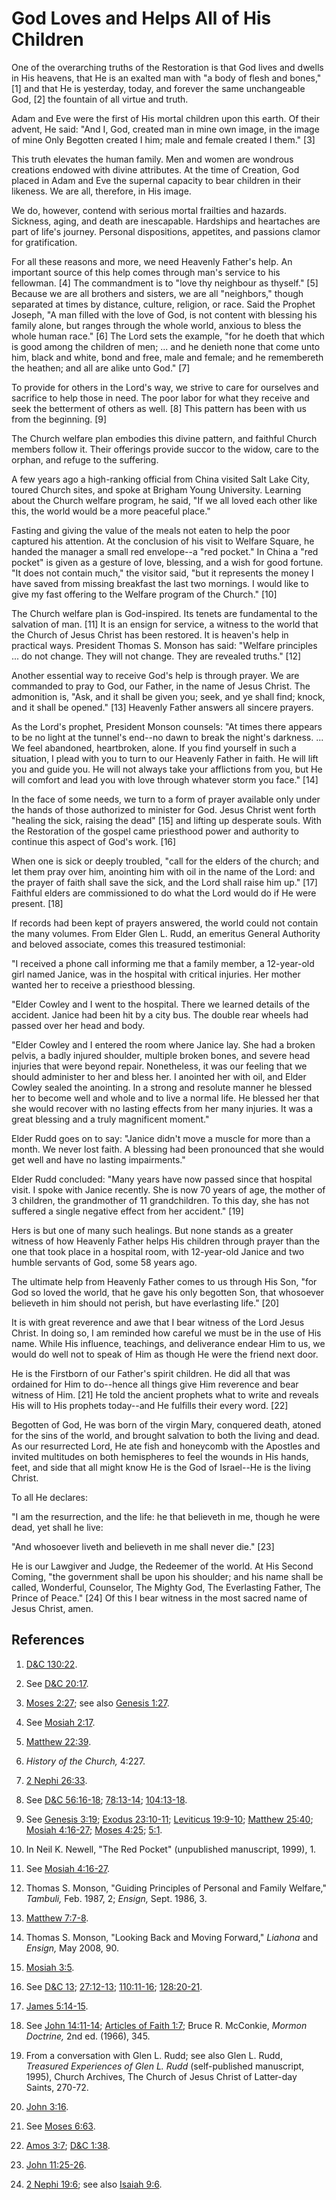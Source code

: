 # God Loves and Helps All of His Children

One of the overarching truths of the Restoration is that God lives and dwells
in His heavens, that He is an exalted man with "a body of flesh and bones,"
[1]  and that He is yesterday, today, and forever the same unchangeable God,
[2]  the fountain of all virtue and truth.

Adam and Eve were the first of His mortal children upon this earth. Of their
advent, He said: "And I, God, created man in mine own image, in the image of
mine Only Begotten created I him; male and female created I them." [3]

This truth elevates the human family. Men and women are wondrous creations
endowed with divine attributes. At the time of Creation, God placed in Adam
and Eve the supernal capacity to bear children in their likeness. We are all,
therefore, in His image.

We do, however, contend with serious mortal frailties and hazards. Sickness,
aging, and death are inescapable. Hardships and heartaches are part of life's
journey. Personal dispositions, appetites, and passions clamor for
gratification.

For all these reasons and more, we need Heavenly Father's help. An important
source of this help comes through man's service to his fellowman. [4]  The
commandment is to "love thy neighbour as thyself." [5]  Because we are all
brothers and sisters, we are all "neighbors," though separated at times by
distance, culture, religion, or race. Said the Prophet Joseph, "A man filled
with the love of God, is not content with blessing his family alone, but
ranges through the whole world, anxious to bless the whole human race." [6]
The Lord sets the example, "for he doeth that which is good among the children
of men; ... and he denieth none that come unto him, black and white, bond and
free, male and female; and he remembereth the heathen; and all are alike unto
God." [7]

To provide for others in the Lord's way, we strive to care for ourselves and
sacrifice to help those in need. The poor labor for what they receive and seek
the betterment of others as well. [8]  This pattern has been with us from the
beginning. [9]

The Church welfare plan embodies this divine pattern, and faithful Church
members follow it. Their offerings provide succor to the widow, care to the
orphan, and refuge to the suffering.

A few years ago a high-ranking official from China visited Salt Lake City,
toured Church sites, and spoke at Brigham Young University. Learning about the
Church welfare program, he said, "If we all loved each other like this, the
world would be a more peaceful place."

Fasting and giving the value of the meals not eaten to help the poor captured
his attention. At the conclusion of his visit to Welfare Square, he handed the
manager a small red envelope--a "red pocket." In China a "red pocket" is given
as a gesture of love, blessing, and a wish for good fortune. "It does not
contain much," the visitor said, "but it represents the money I have saved
from missing breakfast the last two mornings. I would like to give my fast
offering to the Welfare program of the Church." [10]

The Church welfare plan is God-inspired. Its tenets are fundamental to the
salvation of man. [11]  It is an ensign for service, a witness to the world
that the Church of Jesus Christ has been restored. It is heaven's help in
practical ways. President Thomas S. Monson has said: "Welfare principles ... do
not change. They will not change. They are revealed truths." [12]

Another essential way to receive God's help is through prayer. We are
commanded to pray to God, our Father, in the name of Jesus Christ. The
admonition is, "Ask, and it shall be given you; seek, and ye shall find;
knock, and it shall be opened." [13]  Heavenly Father answers all sincere
prayers.

As the Lord's prophet, President Monson counsels: "At times there appears to
be no light at the tunnel's end--no dawn to break the night's darkness. ... We
feel abandoned, heartbroken, alone. If you find yourself in such a situation,
I plead with you to turn to our Heavenly Father in faith. He will lift you and
guide you. He will not always take your afflictions from you, but He will
comfort and lead you with love through whatever storm you face." [14]

In the face of some needs, we turn to a form of prayer available only under
the hands of those authorized to minister for God. Jesus Christ went forth
"healing the sick, raising the dead" [15]  and lifting up desperate souls.
With the Restoration of the gospel came priesthood power and authority to
continue this aspect of God's work. [16]

When one is sick or deeply troubled, "call for the elders of the church; and
let them pray over him, anointing him with oil in the name of the Lord: and
the prayer of faith shall save the sick, and the Lord shall raise him up."
[17]  Faithful elders are commissioned to do what the Lord would do if He were
present. [18]

If records had been kept of prayers answered, the world could not contain the
many volumes. From Elder Glen L. Rudd, an emeritus General Authority and
beloved associate, comes this treasured testimonial:

"I received a phone call informing me that a family member, a 12-year-old girl
named Janice, was in the hospital with critical injuries. Her mother wanted
her to receive a priesthood blessing.

"Elder Cowley and I went to the hospital. There we learned details of the
accident. Janice had been hit by a city bus. The double rear wheels had passed
over her head and body.

"Elder Cowley and I entered the room where Janice lay. She had a broken
pelvis, a badly injured shoulder, multiple broken bones, and severe head
injuries that were beyond repair. Nonetheless, it was our feeling that we
should administer to her and bless her. I anointed her with oil, and Elder
Cowley sealed the anointing. In a strong and resolute manner he blessed her to
become well and whole and to live a normal life. He blessed her that she would
recover with no lasting effects from her many injuries. It was a great
blessing and a truly magnificent moment."

Elder Rudd goes on to say: "Janice didn't move a muscle for more than a month.
We never lost faith. A blessing had been pronounced that she would get well
and have no lasting impairments."

Elder Rudd concluded: "Many years have now passed since that hospital visit. I
spoke with Janice recently. She is now 70 years of age, the mother of 3
children, the grandmother of 11 grandchildren. To this day, she has not
suffered a single negative effect from her accident." [19]

Hers is but one of many such healings. But none stands as a greater witness of
how Heavenly Father helps His children through prayer than the one that took
place in a hospital room, with 12-year-old Janice and two humble servants of
God, some 58 years ago.

The ultimate help from Heavenly Father comes to us through His Son, "for God
so loved the world, that he gave his only begotten Son, that whosoever
believeth in him should not perish, but have everlasting life." [20]

It is with great reverence and awe that I bear witness of the Lord Jesus
Christ. In doing so, I am reminded how careful we must be in the use of His
name. While His influence, teachings, and deliverance endear Him to us, we
would do well not to speak of Him as though He were the friend next door.

He is the Firstborn of our Father's spirit children. He did all that was
ordained for Him to do--hence all things give Him reverence and bear witness
of Him. [21]  He told the ancient prophets what to write and reveals His will
to His prophets today--and He fulfills their every word. [22]

Begotten of God, He was born of the virgin Mary, conquered death, atoned for
the sins of the world, and brought salvation to both the living and dead. As
our resurrected Lord, He ate fish and honeycomb with the Apostles and invited
multitudes on both hemispheres to feel the wounds in His hands, feet, and side
that all might know He is the God of Israel--He is the living Christ.

To all He declares:

"I am the resurrection, and the life: he that believeth in me, though he were
dead, yet shall he live:

"And whosoever liveth and believeth in me shall never die." [23]

He is our Lawgiver and Judge, the Redeemer of the world. At His Second Coming,
"the government shall be upon his shoulder; and his name shall be called,
Wonderful, Counselor, The Mighty God, The Everlasting Father, The Prince of
Peace." [24]  Of this I bear witness in the most sacred name of Jesus Christ,
amen.

## References

  1.   [D&amp;C 130:22](https://www.lds.org/scriptures/dc-testament/dc/130.22?lang=eng#21).

  2.  See [D&amp;C 20:17](https://www.lds.org/scriptures/dc-testament/dc/20.17?lang=eng#16).

  3.   [Moses 2:27](https://www.lds.org/scriptures/pgp/moses/2.27?lang=eng#26); see also [Genesis 1:27](https://www.lds.org/scriptures/ot/gen/1.27?lang=eng#26).

  4.  See [Mosiah 2:17](https://www.lds.org/scriptures/bofm/mosiah/2.17?lang=eng#16).

  5.   [Matthew 22:39](https://www.lds.org/scriptures/nt/matt/22.39?lang=eng#38).

  6.   _History of the Church,_ 4:227.

  7.   [2 Nephi 26:33](https://www.lds.org/scriptures/bofm/2-ne/26.33?lang=eng#32).

  8.  See [D&amp;C 56:16-18](https://www.lds.org/scriptures/dc-testament/dc/56.16-18?lang=eng#15); [78:13-14](https://www.lds.org/scriptures/dc-testament/dc/78.13-14?lang=eng#12); [104:13-18](https://www.lds.org/scriptures/dc-testament/dc/104.13-18?lang=eng#12).

  9.  See [Genesis 3:19](https://www.lds.org/scriptures/ot/gen/3.19?lang=eng#18); [Exodus 23:10-11](https://www.lds.org/scriptures/ot/ex/23.10-11?lang=eng#9); [Leviticus 19:9-10](https://www.lds.org/scriptures/ot/lev/19.9-10?lang=eng#8); [Matthew 25:40](https://www.lds.org/scriptures/nt/matt/25.40?lang=eng#39); [Mosiah 4:16-27](https://www.lds.org/scriptures/bofm/mosiah/4.16-27?lang=eng#15); [Moses 4:25](https://www.lds.org/scriptures/pgp/moses/4.25?lang=eng#24); [5:1](https://www.lds.org/scriptures/pgp/moses/5.1?lang=eng#0).

  10.  In Neil K. Newell, "The Red Pocket" (unpublished manuscript, 1999), 1.

  11.  See [Mosiah 4:16-27](https://www.lds.org/scriptures/bofm/mosiah/4.16-27?lang=eng#15).

  12.  Thomas S. Monson, "Guiding Principles of Personal and Family Welfare," _Tambuli,_ Feb. 1987, 2; _Ensign,_ Sept. 1986, 3.

  13.   [Matthew 7:7-8](https://www.lds.org/scriptures/nt/matt/7.7-8?lang=eng#6).

  14.  Thomas S. Monson, "Looking Back and Moving Forward," _Liahona_ and _Ensign,_ May 2008, 90.

  15.   [Mosiah 3:5](https://www.lds.org/scriptures/bofm/mosiah/3.5?lang=eng#4).

  16.  See [D&amp;C 13](https://www.lds.org/scriptures/dc-testament/dc/13?lang=eng); [27:12-13](https://www.lds.org/scriptures/dc-testament/dc/27.12-13?lang=eng#11); [110:11-16](https://www.lds.org/scriptures/dc-testament/dc/110.11-16?lang=eng#10); [128:20-21](https://www.lds.org/scriptures/dc-testament/dc/128.20-21?lang=eng#19).

  17.   [James 5:14-15](https://www.lds.org/scriptures/nt/james/5.14-15?lang=eng#13).

  18.  See [John 14:11-14](https://www.lds.org/scriptures/nt/john/14.11-14?lang=eng#10); [Articles of Faith 1:7](https://www.lds.org/scriptures/pgp/a-of-f/1.7?lang=eng#6); Bruce R. McConkie, _Mormon Doctrine,_ 2nd ed. (1966), 345.

  19.  From a conversation with Glen L. Rudd; see also Glen L. Rudd, _Treasured Experiences of Glen L. Rudd_ (self-published manuscript, 1995), Church Archives, The Church of Jesus Christ of Latter-day Saints, 270-72.

  20.   [John 3:16](https://www.lds.org/scriptures/nt/john/3.16?lang=eng#15).

  21.  See [Moses 6:63](https://www.lds.org/scriptures/pgp/moses/6.63?lang=eng#62).

  22.   [Amos 3:7](https://www.lds.org/scriptures/ot/amos/3.7?lang=eng#6); [D&amp;C 1:38](https://www.lds.org/scriptures/dc-testament/dc/1.38?lang=eng#37).

  23.   [John 11:25-26](https://www.lds.org/scriptures/nt/john/11.25-26?lang=eng#24).

  24.   [2 Nephi 19:6](https://www.lds.org/scriptures/bofm/2-ne/19.6?lang=eng#5); see also [Isaiah 9:6](https://www.lds.org/scriptures/ot/isa/9.6?lang=eng#5).


